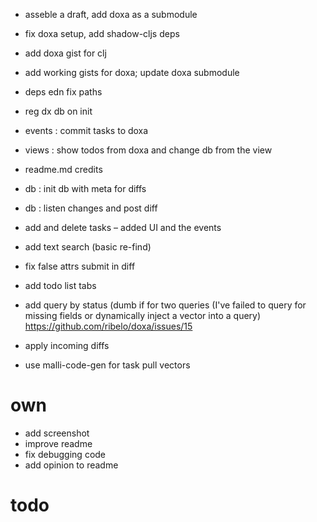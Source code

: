 - asseble a draft, add doxa as a submodule
- fix doxa setup, add shadow-cljs deps
- add doxa gist for clj
- add working gists for doxa; update doxa submodule
- deps edn fix paths
- reg dx db on init   
- events : commit tasks to doxa
- views : show todos from doxa and change db from the view
- readme.md credits
- db : init db with meta for diffs
- db : listen changes and post diff
- add and delete tasks – added UI and the events
- add text search (basic re-find)
- fix false attrs submit in diff
- add todo list tabs

- add query by status (dumb if for two queries
  (I've failed to query for missing fields or dynamically inject a vector into a query) 
  https://github.com/ribelo/doxa/issues/15
- apply incoming diffs 
- use malli-code-gen for task pull vectors

# own
- add screenshot
- improve readme
- fix debugging code
- add opinion to readme



# todo

